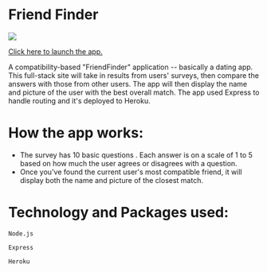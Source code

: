 # Friend Finder

![](https://media.giphy.com/media/l41lPkcK2Z6lxI1EY/giphy.gif)

[Click here to launch the app.](https://yournewfriend.herokuapp.com/)

 A compatibility-based "FriendFinder" application -- basically a dating app. This full-stack site will take in results from  users' surveys, then compare the answers with those from other users. The app will then display the name and picture of the user with the best overall match. The app used Express to handle routing and it's deployed to Heroku.
 
 # How the app works:
 
  * The survey has 10 basic questions . Each answer is on a scale of 1 to 5 based on how much the user agrees or disagrees with a question.
  * Once you've found the current user's most compatible friend, it will display both the name and picture of the closest match.
  
# Technology and Packages used:
    Node.js

    Express

    Heroku

